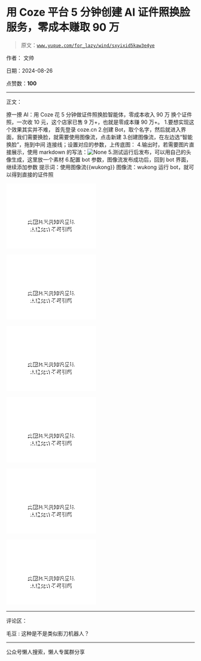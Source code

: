 # 用 Coze 平台 5 分钟创建 AI 证件照换脸服务，零成本赚取 90 万

> 原文：[`www.yuque.com/for_lazy/wind/sxyixid5kaw3e4ye`](https://www.yuque.com/for_lazy/wind/sxyixid5kaw3e4ye)

作者： 文帅

日期：2024-08-26

点赞数：**100**

* * *

正文：

撩一撩 AI：用 Coze 花 5 分钟做证件照换脸智能体，零成本收入 90 万 换个证件照，一次收 10 元，这个店家已售 9 万+，也就是零成本赚 90 万+。
1.要想实现这个效果其实并不难， 首先登录 coze.cn 2.创建 Bot，取个名字，然后就进入界面，我们需要换脸，就需要使用图像流，点击新建
3.创建图像流，在左边选“智能换脸”，拖到中间 连接线；设置对应的参数，上传底图：
4.输出时，若需要图片直接展示，使用 markdown 的写法：![](img/52a159cc93a4781ed92e2b758aebac66.png "None") 5.测试运行后发布，可以用自己的头像生成，这里放一个素材
6.配置 bot 参数，图像流发布成功后，回到 bot 界面，继续添加参数 提示词：使用图像流{{wukong}} 图像流：wukong
运行 bot，就可以得到直接的证件照

![](img/2ef464a76fd5001fcd1a6207ef554447.png "None")

![](img/8b0c65598088d6eaaf2f2e34a924d657.png "None")

![](img/52de7ac8994e4544e8c207d3c72a3328.png "None")

![](img/2a052a0cf8aa469add820a712d0217d6.png "None")

![](img/8785eca3d513f52123104e329875bf88.png "None")

![](img/8f7b672e2cb3c629202d717bc8e969a9.png "None")

* * *

评论区：

毛豆 : 这种是不是类似影刀机器人？

* * *

公众号懒人搜索，懒人专属群分享